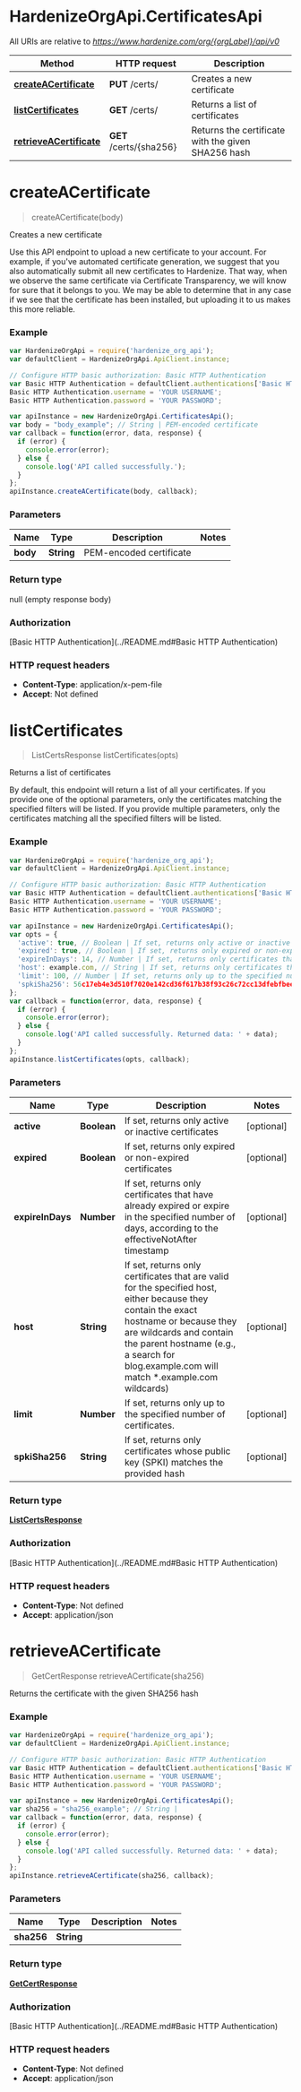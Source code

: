 # HardenizeOrgApi.CertificatesApi

All URIs are relative to *https://www.hardenize.com/org/{orgLabel}/api/v0*

Method | HTTP request | Description
------------- | ------------- | -------------
[**createACertificate**](CertificatesApi.md#createACertificate) | **PUT** /certs/ | Creates a new certificate
[**listCertificates**](CertificatesApi.md#listCertificates) | **GET** /certs/ | Returns a list of certificates
[**retrieveACertificate**](CertificatesApi.md#retrieveACertificate) | **GET** /certs/{sha256} | Returns the certificate with the given SHA256 hash


<a name="createACertificate"></a>
# **createACertificate**
> createACertificate(body)

Creates a new certificate

Use this API endpoint to upload a new certificate to your account. For example, if you&#39;ve automated certificate generation, we suggest that you also automatically submit all new certificates to Hardenize. That way, when we observe the same certificate via Certificate Transparency, we will know for sure that it belongs to you. We may be able to determine that in any case if we see that the certificate has been installed, but uploading it to us makes this more reliable. 

### Example
```javascript
var HardenizeOrgApi = require('hardenize_org_api');
var defaultClient = HardenizeOrgApi.ApiClient.instance;

// Configure HTTP basic authorization: Basic HTTP Authentication
var Basic HTTP Authentication = defaultClient.authentications['Basic HTTP Authentication'];
Basic HTTP Authentication.username = 'YOUR USERNAME';
Basic HTTP Authentication.password = 'YOUR PASSWORD';

var apiInstance = new HardenizeOrgApi.CertificatesApi();
var body = "body_example"; // String | PEM-encoded certificate
var callback = function(error, data, response) {
  if (error) {
    console.error(error);
  } else {
    console.log('API called successfully.');
  }
};
apiInstance.createACertificate(body, callback);
```

### Parameters

Name | Type | Description  | Notes
------------- | ------------- | ------------- | -------------
 **body** | **String**| PEM-encoded certificate | 

### Return type

null (empty response body)

### Authorization

[Basic HTTP Authentication](../README.md#Basic HTTP Authentication)

### HTTP request headers

 - **Content-Type**: application/x-pem-file
 - **Accept**: Not defined

<a name="listCertificates"></a>
# **listCertificates**
> ListCertsResponse listCertificates(opts)

Returns a list of certificates

By default, this endpoint will return a list of all your certificates. If you provide one of the optional parameters, only the certificates matching the specified filters will be listed. If you provide multiple parameters, only the certificates matching all the specified filters will be listed.

### Example
```javascript
var HardenizeOrgApi = require('hardenize_org_api');
var defaultClient = HardenizeOrgApi.ApiClient.instance;

// Configure HTTP basic authorization: Basic HTTP Authentication
var Basic HTTP Authentication = defaultClient.authentications['Basic HTTP Authentication'];
Basic HTTP Authentication.username = 'YOUR USERNAME';
Basic HTTP Authentication.password = 'YOUR PASSWORD';

var apiInstance = new HardenizeOrgApi.CertificatesApi();
var opts = {
  'active': true, // Boolean | If set, returns only active or inactive certificates
  'expired': true, // Boolean | If set, returns only expired or non-expired certificates
  'expireInDays': 14, // Number | If set, returns only certificates that have already expired or expire in the specified number of days, according to the effectiveNotAfter timestamp
  'host': example.com, // String | If set, returns only certificates that are valid for the specified host, either because they contain the exact hostname or because they are wildcards and contain the parent hostname (e.g., a search for blog.example.com will match *.example.com wildcards)
  'limit': 100, // Number | If set, returns only up to the specified number of certificates.
  'spkiSha256': 56c17eb4e3d510f7020e142cd36f617b38f93c26c72cc13dfebfbeed3e554382 // String | If set, returns only certificates whose public key (SPKI) matches the provided hash
};
var callback = function(error, data, response) {
  if (error) {
    console.error(error);
  } else {
    console.log('API called successfully. Returned data: ' + data);
  }
};
apiInstance.listCertificates(opts, callback);
```

### Parameters

Name | Type | Description  | Notes
------------- | ------------- | ------------- | -------------
 **active** | **Boolean**| If set, returns only active or inactive certificates | [optional] 
 **expired** | **Boolean**| If set, returns only expired or non-expired certificates | [optional] 
 **expireInDays** | **Number**| If set, returns only certificates that have already expired or expire in the specified number of days, according to the effectiveNotAfter timestamp | [optional] 
 **host** | **String**| If set, returns only certificates that are valid for the specified host, either because they contain the exact hostname or because they are wildcards and contain the parent hostname (e.g., a search for blog.example.com will match *.example.com wildcards) | [optional] 
 **limit** | **Number**| If set, returns only up to the specified number of certificates. | [optional] 
 **spkiSha256** | **String**| If set, returns only certificates whose public key (SPKI) matches the provided hash | [optional] 

### Return type

[**ListCertsResponse**](ListCertsResponse.md)

### Authorization

[Basic HTTP Authentication](../README.md#Basic HTTP Authentication)

### HTTP request headers

 - **Content-Type**: Not defined
 - **Accept**: application/json

<a name="retrieveACertificate"></a>
# **retrieveACertificate**
> GetCertResponse retrieveACertificate(sha256)

Returns the certificate with the given SHA256 hash

### Example
```javascript
var HardenizeOrgApi = require('hardenize_org_api');
var defaultClient = HardenizeOrgApi.ApiClient.instance;

// Configure HTTP basic authorization: Basic HTTP Authentication
var Basic HTTP Authentication = defaultClient.authentications['Basic HTTP Authentication'];
Basic HTTP Authentication.username = 'YOUR USERNAME';
Basic HTTP Authentication.password = 'YOUR PASSWORD';

var apiInstance = new HardenizeOrgApi.CertificatesApi();
var sha256 = "sha256_example"; // String | 
var callback = function(error, data, response) {
  if (error) {
    console.error(error);
  } else {
    console.log('API called successfully. Returned data: ' + data);
  }
};
apiInstance.retrieveACertificate(sha256, callback);
```

### Parameters

Name | Type | Description  | Notes
------------- | ------------- | ------------- | -------------
 **sha256** | **String**|  | 

### Return type

[**GetCertResponse**](GetCertResponse.md)

### Authorization

[Basic HTTP Authentication](../README.md#Basic HTTP Authentication)

### HTTP request headers

 - **Content-Type**: Not defined
 - **Accept**: application/json

